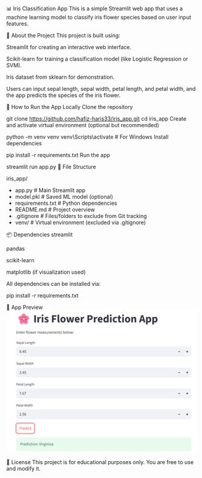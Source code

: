 📊 Iris Classification App
This is a simple Streamlit web app that uses a machine learning model to classify iris flower species based on user input features.

🌱 About the Project
This project is built using:

Streamlit for creating an interactive web interface.

Scikit-learn for training a classification model (like Logistic Regression or SVM).

Iris dataset from sklearn for demonstration.

Users can input sepal length, sepal width, petal length, and petal width, and the app predicts the species of the iris flower.

🚀 How to Run the App Locally
Clone the repository

git clone https://github.com/hafiz-haris33/iris_app.git
cd iris_app
Create and activate virtual environment (optional but recommended)

python -m venv venv
venv\Scripts\activate  # For Windows
Install dependencies

pip install -r requirements.txt
Run the app

streamlit run app.py
📂 File Structure

iris_app/
* app.py              # Main Streamlit app
* model.pkl           # Saved ML model (optional)
* requirements.txt    # Python dependencies
* README.md           # Project overview
* .gitignore          # Files/folders to exclude from Git tracking
* venv/               # Virtual environment (excluded via .gitignore)

📦 Dependencies
streamlit

pandas

scikit-learn

matplotlib (if visualization used)

All dependencies can be installed via:

pip install -r requirements.txt

📸 App Preview
![App screenshot](image.png)


📌 License
This project is for educational purposes only. You are free to use and modify it.
